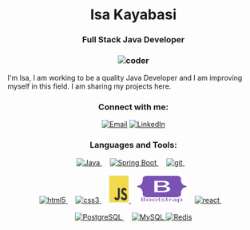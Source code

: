 <h1 align="center">Isa Kayabasi</h1>
<h3 align="center">Full Stack Java Developer
<br>
<br>
<img align="center" src="https://cdn-icons-png.flaticon.com/512/2621/2621217.png" alt="coder" height="100" width="100" /></a>

</h3>

   I'm Isa, I am working to be a quality Java Developer and I am improving myself in this field. I am sharing my projects here.
<h3 align="center">Connect with me:</h3>

<p align="center"><a href="mailto:ISAKAYABASI30@gmail.com"><img alt="Email" src="https://img.shields.io/badge/Email-ISAKAYABASI30@gmail.com-blue?style=flat&logo=gmail"></a>
<a href="https://www.linkedin.com/in/isa-kayabasi-972951231/" target="_blank"><img alt="LinkedIn" src="https://img.shields.io/badge/LinkedIn-@isakayabasi-blue?style=flat&logo=linkedin"></a>
</p>



<h3 align="center">Languages and Tools:</h3>

<p align="center"> <a href="https://getbootstrap.com" target="_blank" rel="noreferrer"> 
    <a href="https://www.w3schools.com/cs/" target="_blank" rel="noreferrer"> <img src="https://www.vectorlogo.zone/logos/java/java-vertical.svg" alt="Java" width="50" height="55"/> </a>  
	&nbsp;&nbsp;&nbsp;
    <a href="https://spring.io/" target="_blank" rel="noreferrer"> <img src="https://www.vectorlogo.zone/logos/springio/springio-ar21.svg" alt="Spring Boot" width="100" height="55"/> </a>  
	&nbsp;&nbsp;&nbsp;
    <a href="https://git-scm.com/" target="_blank" rel="noreferrer"> <img src="https://www.vectorlogo.zone/logos/git-scm/git-scm-ar21.svg" alt="git" width="100" height="55"/> </a>  
	&nbsp;&nbsp;&nbsp;
	<br><br>
    <a href="https://www.w3.org/html/" target="_blank" rel="noreferrer"> <img src="https://www.vectorlogo.zone/logos/w3_html5/w3_html5-ar21.svg" alt="html5" width="100" height="55"/> </a>
	&nbsp;&nbsp;&nbsp;
	<a href="https://www.w3schools.com/css/" target="_blank" rel="noreferrer"> <img src="https://www.vectorlogo.zone/logos/w3_css/w3_css-ar21.svg" alt="css3" width="100" height="55"/> </a>  
	&nbsp;&nbsp;&nbsp;
    <a href="https://developer.mozilla.org/en-US/docs/Web/JavaScript" target="_blank" rel="noreferrer"> <img src="https://raw.githubusercontent.com/devicons/devicon/master/icons/javascript/javascript-original.svg" alt="javascript" width="40" height="55"/> </a>  
	&nbsp;&nbsp;
	<img src="https://raw.githubusercontent.com/devicons/devicon/master/icons/bootstrap/bootstrap-plain-wordmark.svg" alt="bootstrap" width="100" height="55"/> </a> 
	&nbsp;&nbsp;
    <a href="https://reactjs.org/" target="_blank" rel="noreferrer"> <img src="https://www.vectorlogo.zone/logos/reactjs/reactjs-ar21.svg" alt="react" width="100" height="55"/> </a>  
	&nbsp;&nbsp;&nbsp;
	<br><br>
    <a href="https://www.postgresql.org/about/" target="_blank" rel="noreferrer"> <img src="https://www.vectorlogo.zone/logos/postgresql/postgresql-icon.svg" alt="PostgreSQL" width="55" height="55"/> </a>
    &nbsp;&nbsp;&nbsp;
    <a href="https://dev.mysql.com/doc/" target="_blank" rel="noreferrer"> <img src="https://www.vectorlogo.zone/logos/mysql/mysql-official.svg" alt="MySQL" width="75" height="55"/> </a>
	<a href="https://redis.io/" target="_blank" rel="noreferrer"> <img src="https://www.vectorlogo.zone/logos/redis/redis-icon.svg" alt="Redis" width="75" height="55"/> </a>
    </p>


